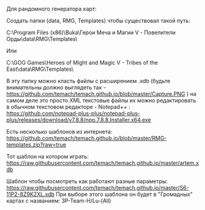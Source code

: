 Для рандомного генератора карт:

Создать папки (data, RMG, Templates) чтобы существовал такой путь:

C:\Program Files (x86)\Buka\Герои Меча и Магии V - Повелители Орды\data\RMG\Templates\

Или

C:\GOG Games\Heroes of Might and Magic V - Tribes of the East\data\RMG\Templates\

В эту папку можно класть файлы с расширением .xdb (будьте внимательны должно выглядеть так - https://github.com/temach/temach.github.io/blob/master/Capture.PNG )
на самом деле это просто XML текстовые файлы
их можно редактировать в обычном текстовом редакторе - Notepad++ : https://github.com/notepad-plus-plus/notepad-plus-plus/releases/download/v7.8.8/npp.7.8.8.Installer.x64.exe

Есть несколько шаблонов из интернета: https://github.com/temach/temach.github.io/blob/master/RMG-templates.zip?raw=true

Тот шаблон на котором играть: https://raw.githubusercontent.com/temach/temach.github.io/master/artem.xdb

Шаблон чтобы посмотреть как работают разные параметры: https://raw.githubusercontent.com/temach/temach.github.io/master/S6-11P2-8Z9K2XL.xdb
При выборе этого шаблона он будет в "Громадных" картах с названием: 3P-Team-H/Lu-(All) 
